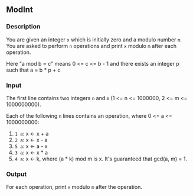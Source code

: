## ModInt

### Description

You are given an integer `x` which is initially zero and a modulo number `m`. You are asked to perform `n` operations and print `x` modulo `m` after each operation.

Here "a mod b = c" means 0 <= c <= b - 1 and there exists an integer p such that a = b * p + c

### Input

The first line contains two integers `n` and `m` (1 <= n <= 1000000, 2 <= m <= 1000000000).

Each of the following `n` lines contains an operation, where 0 <= a <= 1000000000:

1. `1 a`: x <- x + a
2. `2 a`: x <- x - a
3. `5 a`: x <- a - x
4. `3 a`: x <- x * a
5. `4 a`: x <- k, where (a * k) mod m is x. It's guaranteed that gcd(a, m) = 1.

### Output

For each operation, print `x` modulo `m` after the operation.
